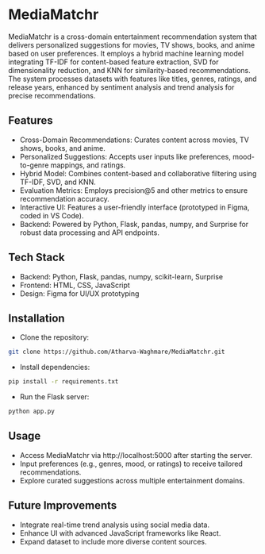 
# MediaMatchr
MediaMatchr is a cross-domain entertainment recommendation system that delivers personalized suggestions for movies, TV shows, books, and anime based on user preferences. It employs a hybrid machine learning model integrating TF-IDF for content-based feature extraction, SVD for dimensionality reduction, and KNN for similarity-based recommendations. The system processes datasets with features like titles, genres, ratings, and release years, enhanced by sentiment analysis and trend analysis for precise recommendations.


## Features
- Cross-Domain Recommendations: Curates content across movies, TV shows, books, and anime.
- Personalized Suggestions: Accepts user inputs like preferences, mood-to-genre mappings, and ratings.
- Hybrid Model: Combines content-based and collaborative filtering using TF-IDF, SVD, and KNN.
- Evaluation Metrics: Employs precision@5 and other metrics to ensure recommendation accuracy.
- Interactive UI: Features a user-friendly interface (prototyped in Figma, coded in VS Code).
- Backend: Powered by Python, Flask, pandas, numpy, and Surprise for robust data processing and API endpoints.

## Tech Stack
- Backend: Python, Flask, pandas, numpy, scikit-learn, Surprise
- Frontend: HTML, CSS, JavaScript 
- Design: Figma for UI/UX prototyping
## Installation
- Clone the repository:
```bash
git clone https://github.com/Atharva-Waghmare/MediaMatchr.git
```
- Install dependencies:
```bash
pip install -r requirements.txt
```
- Run the Flask server:
```bash
python app.py
```
## Usage
- Access MediaMatchr via http://localhost:5000 after starting the server.
- Input preferences (e.g., genres, mood, or ratings) to receive tailored recommendations.
- Explore curated suggestions across multiple entertainment domains.
## Future Improvements
- Integrate real-time trend analysis using social media data.
- Enhance UI with advanced JavaScript frameworks like React.
- Expand dataset to include more diverse content sources.
